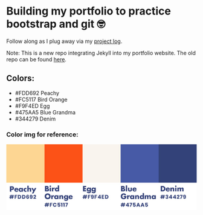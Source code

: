 # Building my portfolio to practice bootstrap and git  :nerd_face:

Follow along as I plug away via my [project log](project-log.txt).

Note: This is a new repo integrating Jekyll into my portfolio website. The old repo can be found [here](https://github.com/jgodfreyva/OLD-portfoliosite).

## Colors:
* #FDD692 Peachy
* #FC5117 Bird Orange
* #F9F4ED Egg
* #475AA5 Blue Grandma
* #344279 Denim

### Color img for reference:
![Alt text](img/colors-nobg-smaller.jpg)

